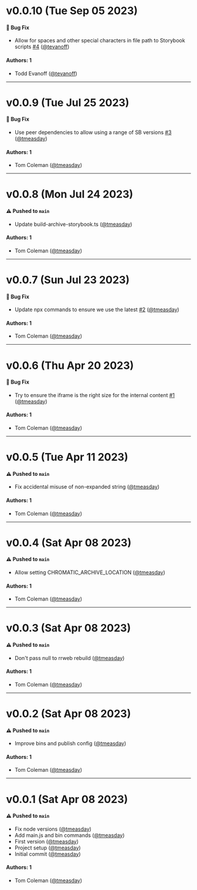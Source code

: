 # v0.0.10 (Tue Sep 05 2023)

#### 🐛 Bug Fix

- Allow for spaces and other special characters in file path to Storybook scripts [#4](https://github.com/chromaui/archive-storybook/pull/4) ([@tevanoff](https://github.com/tevanoff))

#### Authors: 1

- Todd Evanoff ([@tevanoff](https://github.com/tevanoff))

---

# v0.0.9 (Tue Jul 25 2023)

#### 🐛 Bug Fix

- Use peer dependencies to allow using a range of SB versions [#3](https://github.com/chromaui/archive-storybook/pull/3) ([@tmeasday](https://github.com/tmeasday))

#### Authors: 1

- Tom Coleman ([@tmeasday](https://github.com/tmeasday))

---

# v0.0.8 (Mon Jul 24 2023)

#### ⚠️ Pushed to `main`

- Update build-archive-storybook.ts ([@tmeasday](https://github.com/tmeasday))

#### Authors: 1

- Tom Coleman ([@tmeasday](https://github.com/tmeasday))

---

# v0.0.7 (Sun Jul 23 2023)

#### 🐛 Bug Fix

- Update npx commands to ensure we use the latest [#2](https://github.com/chromaui/archive-storybook/pull/2) ([@tmeasday](https://github.com/tmeasday))

#### Authors: 1

- Tom Coleman ([@tmeasday](https://github.com/tmeasday))

---

# v0.0.6 (Thu Apr 20 2023)

#### 🐛 Bug Fix

- Try to ensure the iframe is the right size for the internal content [#1](https://github.com/chromaui/archive-storybook/pull/1) ([@tmeasday](https://github.com/tmeasday))

#### Authors: 1

- Tom Coleman ([@tmeasday](https://github.com/tmeasday))

---

# v0.0.5 (Tue Apr 11 2023)

#### ⚠️ Pushed to `main`

- Fix accidental misuse of non-expanded string ([@tmeasday](https://github.com/tmeasday))

#### Authors: 1

- Tom Coleman ([@tmeasday](https://github.com/tmeasday))

---

# v0.0.4 (Sat Apr 08 2023)

#### ⚠️ Pushed to `main`

- Allow setting CHROMATIC_ARCHIVE_LOCATION ([@tmeasday](https://github.com/tmeasday))

#### Authors: 1

- Tom Coleman ([@tmeasday](https://github.com/tmeasday))

---

# v0.0.3 (Sat Apr 08 2023)

#### ⚠️ Pushed to `main`

- Don't pass null to rrweb rebuild ([@tmeasday](https://github.com/tmeasday))

#### Authors: 1

- Tom Coleman ([@tmeasday](https://github.com/tmeasday))

---

# v0.0.2 (Sat Apr 08 2023)

#### ⚠️ Pushed to `main`

- Improve bins and publish config ([@tmeasday](https://github.com/tmeasday))

#### Authors: 1

- Tom Coleman ([@tmeasday](https://github.com/tmeasday))

---

# v0.0.1 (Sat Apr 08 2023)

#### ⚠️ Pushed to `main`

- Fix node versions ([@tmeasday](https://github.com/tmeasday))
- Add main.js and bin commands ([@tmeasday](https://github.com/tmeasday))
- First version ([@tmeasday](https://github.com/tmeasday))
- Project setup ([@tmeasday](https://github.com/tmeasday))
- Initial commit ([@tmeasday](https://github.com/tmeasday))

#### Authors: 1

- Tom Coleman ([@tmeasday](https://github.com/tmeasday))
